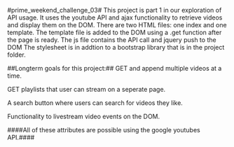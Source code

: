 #prime_weekend_challenge_03#
This project is part 1 in our exploration of API usage. It uses the youtube API and ajax functionality to retrieve videos and display them on the DOM.
There are two HTML files: one index and one template.
The template file is added to the DOM using a .get function after the page is ready. 
The js file contains the API call and jquery push to the DOM
The stylesheet is in addtion to a bootstrap library that is in the project folder.

##Longterm goals for this project:##
GET and append multiple videos at a time.
  
GET playlists that user can stream on a seperate page. 

A search button where users can search for videos they like. 

Functionality to livestream video events on the DOM. 

####All of these attributes are possible using the google youtubes API.#### 
